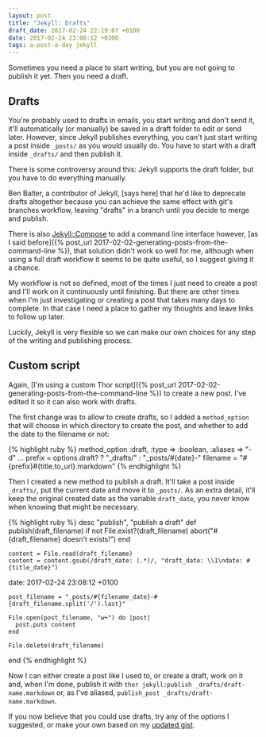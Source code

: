 ```yaml
---
layout: post
title: "Jekyll: Drafts"
draft_date: 2017-02-24 22:19:07 +0100
date: 2017-02-24 23:08:12 +0100
tags: a-post-a-day jekyll
---
```


Sometimes you need a place to start writing, but you are not going to publish it yet. Then you need a draft.

## Drafts

You're probably used to drafts in emails, you start writing and don't send it, it'll automatically (or manually) be saved in a draft folder to edit or send later. However, since Jekyll publishes everything, you can't just start writing a post inside `_posts/` as you would usually do. You have to start with a draft inside `_drafts/` and then publish it.

There is some controversy around this: Jekyll supports the draft folder, but you have to do everything manually.

Ben Balter, a contributor of Jekyll, [says here] that he'd like to deprecate drafts altogether because you can achieve the same effect with git's branches workflow, leaving "drafts" in a branch until you decide to merge and publish.

There is also [Jekyll::Compose](https://github.com/jekyll/jekyll-compose) to add a command line interface however, [as I said before]({% post_url 2017-02-02-generating-posts-from-the-command-line %}), that solution didn't work so well for me, although when using a full draft workflow it seems to be quite useful, so I suggest giving it a chance.

My workflow is not so defined, most of the times I just need to create a post and I'll work on it continuously until finishing. But there are other times when I'm just investigating or creating a post that takes many days to complete. In that case I need a place to gather my thoughts and leave links to follow up later.

Luckily, Jekyll is very flexible so we can make our own choices for any step of the writing and publishing process.

## Custom script

Again, [I'm using a custom Thor script]({% post_url 2017-02-02-generating-posts-from-the-command-line %}) to create a new post. I've edited it so it can also work with drafts.

The first change was to allow to create drafts, so I added a `method_option` that will choose in which directory to create the post, and whether to add the date to the filename or not:

{% highlight ruby %}
method_option :draft, :type => :boolean, :aliases => "-d"
...
prefix = options.draft? ? "_drafts/" : "_posts/#{date}-"
filename = "#{prefix}#{title.to_url}.markdown"
{% endhighlight %}

Then I created a new method to publish a draft. It'll take a post inside `_drafts/`, put the current date and move it to `_posts/`. As an extra detail, it'll keep the original created date as the variable `draft_date`, you never know when knowing that might be necessary.

{% highlight ruby %}
desc "publish", "publish a draft"
  def publish(draft_filename)
    if not File.exist?(draft_filename)
      abort("#{draft_filename} doesn't exists!")
    end

    content = File.read(draft_filename)
    content = content.gsub(/draft_date: (.*)/, "draft_date: \\1\ndate: #{title_date}")
date: 2017-02-24 23:08:12 +0100

    post_filename = "_posts/#{filename_date}-#{draft_filename.split('/').last}"

    File.open(post_filename, "w+") do |post|
      post.puts content
    end

    File.delete(draft_filename)
  end
{% endhighlight %}

Now I can either create a post like I used to, or create a draft, work on it and, when I'm done, publish it with `thor jekyll:publish _drafts/draft-name.markdown` or, as I've aliased, `publish_post _drafts/draft-name.markdown`.

If you now believe that you could use drafts, try any of the options I suggested, or make your own based on my [updated gist](https://gist.github.com/pablogonzalezalba/4535e5d536999815dd35494bd49e79b0).
